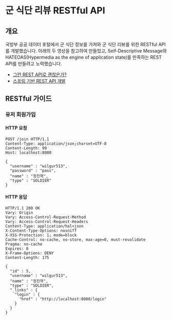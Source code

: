 # 군 식단 리뷰 RESTful API

## 개요
국방부 공공 데이터 포털에서 군 식단 정보를 가져와 군 식단 리뷰를 위한 RESTful API를 개발했습니다. 아래의 두 영상을 참고하여 만들었고, Self-Descriptive Message와 HATEOAS(Hypermedia as the engine of application state)를 만족하는 REST API를 만들려고 노력했습니다.<br>

* [그런 REST API로 괜찮은가?](https://www.youtube.com/watch?v=RP_f5dMoHFc&t=1s)
* [스프링 기반 REST API 개발](https://www.inflearn.com/course/spring_rest-api/dashboard)

## RESTful 가이드

### 유저 회원가입
#### HTTP 요청
```
POST /join HTTP/1.1
Content-Type: application/json;charset=UTF-8
Content-Length: 99
Host: localhost:8080

{
  "username" : "wilgur513",
  "password" : "pass",
  "name" : "정진혁",
  "type" : "SOLDIER"
}
```
#### HTTP 응답
```
HTTP/1.1 200 OK
Vary: Origin
Vary: Access-Control-Request-Method
Vary: Access-Control-Request-Headers
Content-Type: application/hal+json
X-Content-Type-Options: nosniff
X-XSS-Protection: 1; mode=block
Cache-Control: no-cache, no-store, max-age=0, must-revalidate
Pragma: no-cache
Expires: 0
X-Frame-Options: DENY
Content-Length: 175

{
  "id" : 5,
  "username" : "wilgur513",
  "name" : "정진혁",
  "type" : "SOLDIER",
  "_links" : {
    "login" : {
      "href" : "http://localhost:8080/login"
    }
  }
}
```

